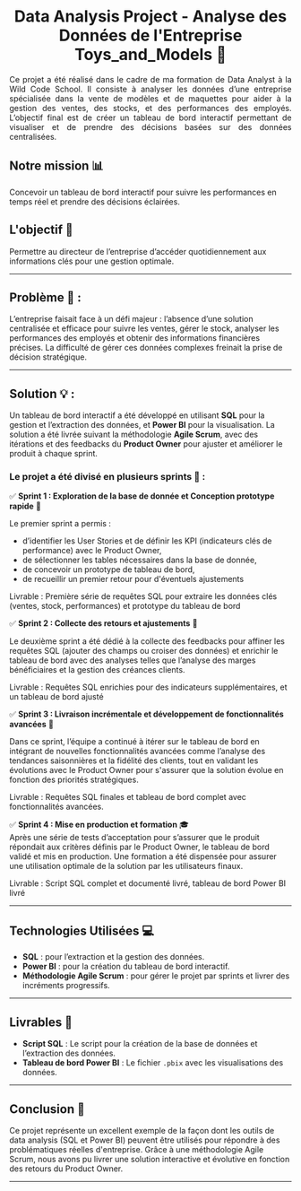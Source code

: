 <h1 align="center"> Data Analysis Project - Analyse des Données de l'Entreprise Toys_and_Models 🎯</h1>

<p align="justify">
Ce projet a été réalisé dans le cadre de ma formation de Data Analyst à la Wild Code School. Il consiste à analyser les données d’une entreprise spécialisée dans la vente de modèles et de maquettes pour aider à la gestion des ventes, des stocks, et des performances des employés. L’objectif final est de créer un tableau de bord interactif permettant de visualiser et de prendre des décisions basées sur des données centralisées. </p>

## **Notre mission** 📊  
Concevoir un tableau de bord interactif pour suivre les performances en temps réel et prendre des décisions éclairées.

## **L'objectif** 🎯  
Permettre au directeur de l’entreprise d’accéder quotidiennement aux informations clés pour une gestion optimale.

---

## **Problème** 🧩 :

L’entreprise faisait face à un défi majeur : l’absence d’une solution centralisée et efficace pour suivre les ventes, gérer le stock, analyser les performances des employés et obtenir des informations financières précises. La difficulté de gérer ces données complexes freinait la prise de décision stratégique.

---

## **Solution** 💡 :

Un tableau de bord interactif a été développé en utilisant **SQL** pour la gestion et l’extraction des données, et **Power BI** pour la visualisation. La solution a été livrée suivant la méthodologie **Agile Scrum**, avec des itérations et des feedbacks du **Product Owner** pour ajuster et améliorer le produit à chaque sprint.

### Le projet a été divisé en plusieurs sprints 🔄 :

  ✅ **Sprint 1 : Exploration de la base de donnée et Conception prototype rapide** 🚀

  Le premier sprint a permis :
   - d’identifier les User Stories et de définir les KPI (indicateurs clés de performance) avec le Product Owner,
   - de sélectionner les tables nécessaires dans la base de donnée,
   - de concevoir un prototype de tableau de bord,
   - de recueillir un premier retour pour d'éventuels ajustements

  Livrable : Première série de requêtes SQL pour extraire les données clés (ventes, stock, performances) et prototype du tableau de bord 

  ✅ **Sprint 2 : Collecte des retours et ajustements** 🔄  

  Le deuxième sprint a été dédié à la collecte des feedbacks pour affiner les requêtes SQL (ajouter des champs ou croiser des données) et enrichir le tableau de bord avec des analyses telles que l’analyse des marges bénéficiaires et la gestion des créances clients.

  Livrable : Requêtes SQL enrichies pour des indicateurs supplémentaires, et un tableau de bord ajusté

  ✅ **Sprint 3 : Livraison incrémentale et développement de fonctionnalités avancées** 🚀

  Dans ce sprint, l’équipe a continué à itérer sur le tableau de bord en intégrant de nouvelles fonctionnalités avancées comme l’analyse des tendances saisonnières et la fidélité des clients, tout en validant les évolutions avec le Product Owner pour s'assurer que la solution évolue en fonction des priorités stratégiques.

  Livrable : Requêtes SQL finales et tableau de bord complet avec fonctionnalités avancées.</p>

  ✅ **Sprint 4 : Mise en production et formation** 🎓  
  Après une série de tests d’acceptation pour s’assurer que le produit répondait aux critères définis par le Product Owner, le tableau de bord validé et mis en production.
Une formation a été dispensée pour assurer une utilisation optimale de la solution par les utilisateurs finaux.

  Livrable : Script SQL complet et documenté livré, tableau de bord Power BI livré 

---

## **Technologies Utilisées** 💻  
- **SQL** : pour l’extraction et la gestion des données.  
- **Power BI** : pour la création du tableau de bord interactif.  
- **Méthodologie Agile Scrum** : pour gérer le projet par sprints et livrer des incréments progressifs.

---

## **Livrables** 🤝
- **Script SQL** : Le script pour la création de la base de données et l’extraction des données.  
- **Tableau de bord Power BI** : Le fichier `.pbix` avec les visualisations des données.  

---

## **Conclusion** 🎯  
Ce projet représente un excellent exemple de la façon dont les outils de data analysis (SQL et Power BI) peuvent être utilisés pour répondre à des problématiques réelles d'entreprise. Grâce à une méthodologie Agile Scrum, nous avons pu livrer une solution interactive et évolutive en fonction des retours du Product Owner.

---
